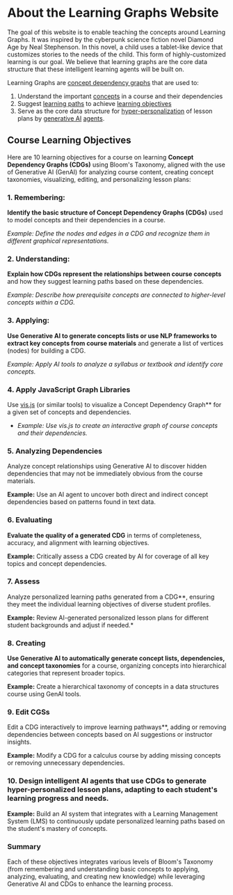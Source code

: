 # About the Learning Graphs Website

The goal of this website is to enable teaching the concepts around Learning Graphs.  It was inspired by the cyberpunk science fiction novel Diamond Age by Neal Stephenson.  In this novel, a child uses a tablet-like device that customizes stories to the needs of the child.  This form of highly-customized learning is our goal.  We believe that learning graphs are the core data structure that these intelligent learning agents will be built on.

Learning Graphs are [concept dependency graphs](glossary.md/#concept-dependency-graph) that are used to:

1. Understand the important [concepts](glossary.md#concept) in a course and their dependencies
2. Suggest [learning paths](glossary.md#learning-path) to achieve [learning objectives](glossary.md#learning-objective)
3. Serve as the core data structure for [hyper-personalization](glossary.md#hyper-personalization) of lesson plans by [generative AI](glossary.md#generative-ai) [agents](glossary.md#agent).

## Course Learning Objectives

<!--
Please suggest 10 learning objectives for a course on learning graphs (concept dependency graphs or CDGs) using the Bloom Taxonomy.  These graphs are used to

1. Understand the important concepts in a course and their dependencies
2. Suggest learning paths to achieve learning objectives
3. Serve as the core data structure for hyper-personalization of lesson plans by generative AI agents when integrated with a Learning Management System

Make sure to cover how to use GenAI to find the concepts in a course, use GenAI to find concept dependencies, generate course concept taxonomies, view the graphs using tools like vis.js, edit the graphs, use the graphs to generate personalized lesson plans and build intelligent agents to use the CDGs to build hyper-customized lesson plans for each student.
-->

Here are 10 learning objectives for a course on learning **Concept Dependency Graphs (CDGs)** using Bloom's Taxonomy, aligned with the use of Generative AI (GenAI) for analyzing course content, creating concept taxonomies, visualizing, editing, and personalizing lesson plans:

### 1. **Remembering**:

**Identify the basic structure of Concept Dependency Graphs (CDGs)** used to model concepts and their dependencies in a course.

*Example: Define the nodes and edges in a CDG and recognize them in different graphical representations.*

### 2. **Understanding**:

**Explain how CDGs represent the relationships between course concepts** and how they suggest learning paths based on these dependencies.

*Example: Describe how prerequisite concepts are connected to higher-level concepts within a CDG.*

### 3. **Applying**:

**Use Generative AI to generate concepts lists or use NLP frameworks to extract key concepts from course materials** and generate a list of vertices (nodes) for building a CDG.

*Example: Apply AI tools to analyze a syllabus or textbook and identify core concepts.*

### 4. Apply JavaScript Graph Libraries

Use [vis.js](glossary.md#visjs) (or similar tools) to visualize a Concept Dependency Graph** for a given set of concepts and dependencies.

-   *Example: Use vis.js to create an interactive graph of course concepts and their dependencies.*

### 5. Analyzing Dependencies

Analyze concept relationships using Generative AI to discover hidden dependencies that may not be immediately obvious from the course materials.

**Example:** Use an AI agent to uncover both direct and indirect concept dependencies based on patterns found in text data.

### 6. Evaluating

**Evaluate the quality of a generated CDG** in terms of completeness, accuracy, and alignment with learning objectives.

**Example:** Critically assess a CDG created by AI for coverage of all key topics and concept dependencies.

### 7.  Assess
Analyze personalized learning paths generated from a CDG**, ensuring they meet the individual learning objectives of diverse student profiles.

**Example:** Review AI-generated personalized lesson plans for different student backgrounds and adjust if needed.*

### 8. Creating

**Use Generative AI to automatically generate concept lists, dependencies, and concept taxonomies** for a course, organizing concepts into hierarchical categories that represent broader topics.

**Example:** Create a hierarchical taxonomy of concepts in a data structures course using GenAI tools.

### 9.  Edit CGSs
Edit a CDG interactively to improve learning pathways**, adding or removing dependencies between concepts based on AI suggestions or instructor insights.

**Example:** Modify a CDG for a calculus course by adding missing concepts or removing unnecessary dependencies.

### 10.  **Design intelligent AI agents that use CDGs to generate hyper-personalized lesson plans**, adapting to each student's learning progress and needs.

**Example:** Build an AI system that integrates with a Learning Management System (LMS) to continuously update personalized learning paths based on the student's mastery of concepts.

### Summary

Each of these objectives integrates various levels of Bloom's Taxonomy (from remembering and understanding basic concepts to applying, analyzing, evaluating, and creating new knowledge) while leveraging Generative AI and CDGs to enhance the learning process.

